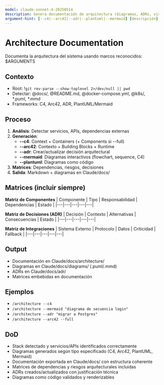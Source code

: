 ```yaml
---
model: claude-sonnet-4-20250514
description: Genera documentación de arquitectura (diagramas, ADRs, vistas) en formato minimalista
argument-hint: [--c4|--arc42|--adr|--plantuml|--mermaid] [descripción] [--full]
---
```


# Architecture Documentation

Documenta la arquitectura del sistema usando marcos reconocidos: $ARGUMENTS

## Contexto
- Root: !`git rev-parse --show-toplevel 2>/dev/null || pwd`
- Detectar: @docs/, @README.md, @docker-compose.yml, @k8s/, *.puml, *.mmd
- Frameworks: C4, Arc42, ADR, PlantUML/Mermaid

## Proceso
1. **Análisis**: Detectar servicios, APIs, dependencias externas
2. **Generación**:
   - **--c4**: Context + Containers (+ Components si --full)
   - **--arc42**: Contexto + Building Blocks + Runtime
   - **--adr**: Crear/actualizar decisión arquitectural
   - **--mermaid**: Diagramas interactivos (flowchart, sequence, C4)
   - **--plantuml**: Diagramas como código
3. **Matrices**: Dependencias, riesgos, decisiones
4. **Salida**: Markdown + diagramas en Claude/docs/

## Matrices (incluir siempre)
**Matriz de Componentes**
| Componente | Tipo | Responsabilidad | Dependencias | Estado |
|---|---|---|---|---|

**Matriz de Decisiones (ADR)**
| Decisión | Contexto | Alternativas | Consecuencias | Estado |
|---|---|---|---|---|

**Matriz de Integraciones**
| Sistema Externo | Protocolo | Datos | Criticidad | Fallback |
|---|---|---|---|---|

## Output
- Documentación en Claude/docs/architecture/
- Diagramas en Claude/docs/diagrams/ (.puml/.mmd)
- ADRs en Claude/docs/adr/
- Matrices embebidas en documentación

## Ejemplos
- `/architecture --c4`
- `/architecture --mermaid "diagrama de secuencia login"`
- `/architecture --adr "migrar a Postgres"`
- `/architecture --arc42 --full`

## DoD
- Stack detectado y servicios/APIs identificados correctamente
- Diagramas generados según tipo especificado (C4, Arc42, PlantUML, Mermaid)
- Documentación exportada en Claude/docs/ con estructura coherente
- Matrices de dependencias y riesgos arquitecturales incluidas
- ADRs creados/actualizados con justificación técnica
- Diagramas como código validados y renderizables